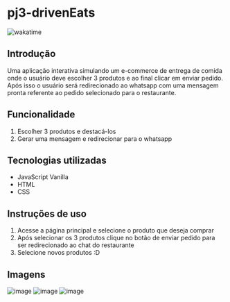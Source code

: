# pj3-drivenEats

![wakatime](https://wakatime.com/badge/user/096df7a9-014a-4030-8cf8-87712a6c4c5c/project/83828d98-03bd-42e8-9109-b688aa562e7c.svg)

## Introdução

Uma aplicação interativa simulando um e-commerce de entrega de comida onde o usuário deve escolher 3 produtos e ao final clicar em enviar pedido. Após isso o usuário será redirecionado ao whatsapp com uma mensagem pronta referente ao pedido selecionado para o restaurante.

## Funcionalidade

 1. Escolher 3 produtos e destacá-los
 2. Gerar uma mensagem e redirecionar para o whatsapp
 
## Tecnologias utilizadas

  - JavaScript Vanilla
  - HTML
  - CSS

## Instruções de uso

  1. Acesse a página principal e selecione o produto que deseja comprar
  2. Após selecionar os 3 produtos clique no botão de enviar pedido para ser redirecionado ao chat do restaurante
  3. Selecione novos produtos :D
 
## Imagens

![image](https://user-images.githubusercontent.com/100157955/216877113-546978cc-2da5-42c1-b3dd-8e94f903ae20.png) ![image](https://user-images.githubusercontent.com/100157955/216877124-2621d99b-fc80-4c7d-b0c1-0b484bdd65a5.png) ![image](https://user-images.githubusercontent.com/100157955/216877135-dbbd603d-1208-4db0-afdc-71b856ac20ce.png)






  
